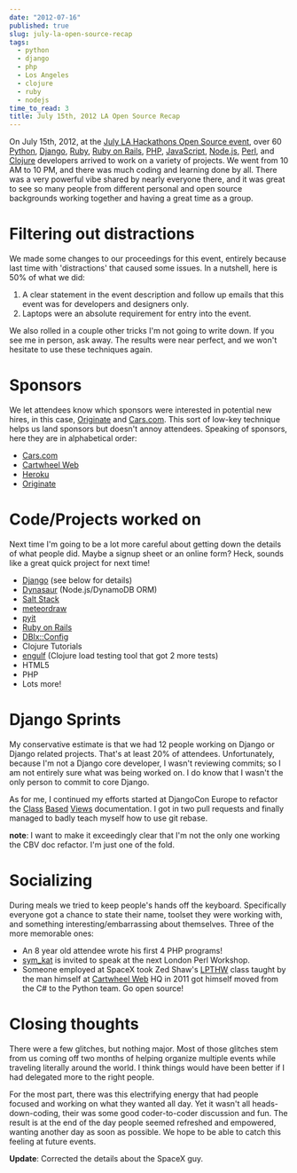 ```yaml
---
date: "2012-07-16"
published: true
slug: july-la-open-source-recap
tags:
  - python
  - django
  - php
  - Los Angeles
  - clojure
  - ruby
  - nodejs
time_to_read: 3
title: July 15th, 2012 LA Open Source Recap
---
```


On July 15th, 2012, at the [July LA Hackathons Open Source
event](http://www.meetup.com/LA-Hackathons/events/64542582/), over 60
[Python](http://python.org), [Django](http://djangoproject.com),
[Ruby](http://www.ruby-lang.org/), [Ruby on
Rails](http://rubyonrails.org/), [PHP](http://www.php.net/),
[JavaScript](http://en.wikipedia.org/wiki/JavaScript),
[Node.js](http://nodejs.org/), [Perl](http://www.perl.org/), and
[Clojure](http://clojure.org) developers arrived to work on a variety of
projects. We went from 10 AM to 10 PM, and there was much coding and
learning done by all. There was a very powerful vibe shared by nearly
everyone there, and it was great to see so many people from different
personal and open source backgrounds working together and having a great
time as a group.

# Filtering out distractions

We made some changes to our proceedings for this event, entirely because
last time with 'distractions' that caused some issues. In a nutshell,
here is 50% of what we did:

1.  A clear statement in the event description and follow up emails that
    this event was for developers and designers only.
2.  Laptops were an absolute requirement for entry into the event.

We also rolled in a couple other tricks I'm not going to write down. If
you see me in person, ask away. The results were near perfect, and we
won't hesitate to use these techniques again.

# Sponsors

We let attendees know which sponsors were interested in potential new
hires, in this case, [Originate](http://originatelabs.com) and
[Cars.com](http://cars.com). This sort of low-key technique helps us
land sponsors but doesn't annoy attendees. Speaking of sponsors, here
they are in alphabetical order:

- [Cars.com](http://cars.com)
- [Cartwheel Web](http://cartwheelweb.com)
- [Heroku](http://heroku.com)
- [Originate](http://originatelabs.com)

# Code/Projects worked on

Next time I'm going to be a lot more careful about getting down the
details of what people did. Maybe a signup sheet or an online form?
Heck, sounds like a great quick project for next time!

- [Django](http://djangoproject.com) (see below for details)
- [Dynasaur](http://tglines.github.com/dynasaur/) (Node.js/DynamoDB
  ORM)
- [Salt Stack](https://github.com/saltstack/salt)
- [meteordraw](https://github.com/philfree/meteordraw)
- [pyit](https://github.com/harph/pyit)
- [Ruby on Rails](http://rubyonrails.org/)
- [DBIx::Config](https://github.com/symkat/DBIx-Config)
- Clojure Tutorials
- [engulf](https://github.com/andrewvc/engulf) (Clojure load testing
  tool that got 2 more tests)
- HTML5
- PHP
- Lots more!

# Django Sprints

My conservative estimate is that we had 12 people working on Django or
Django related projects. That's at least 20% of attendees.
Unfortunately, because I'm not a Django core developer, I wasn't
reviewing commits; so I am not entirely sure what was being worked on. I
do know that I wasn't the only person to commit to core Django.

As for me, I continued my efforts started at DjangoCon Europe to
refactor the
[Class](https://docs.djangoproject.com/en/dev/topics/class-based-views/)
[Based](https://docs.djangoproject.com/en/dev/ref/class-based-views/)
[Views](https://docs.djangoproject.com/en/dev/ref/class-based-views/mixins/)
documentation. I got in two pull requests and finally managed to badly
teach myself how to use git rebase.

**note**: I want to make it exceedingly clear that I'm not the only one
working the CBV doc refactor. I'm just one of the fold.

# Socializing

During meals we tried to keep people's hands off the keyboard.
Specifically everyone got a chance to state their name, toolset they
were working with, and something interesting/embarrassing about
themselves. Three of the more memorable ones:

- An 8 year old attendee wrote his first 4 PHP programs!
- [sym_kat](http://twitter.com/sym_kat) is invited to speak at the
  next London Perl Workshop.
- Someone employed at SpaceX took Zed Shaw's
  [LPTHW](http://learnpythonthehardway.org/) class taught by the man
  himself at [Cartwheel Web](http://cartwheelweb.com) HQ in 2011 got
  himself moved from the C# to the Python team. Go open source!

# Closing thoughts

There were a few glitches, but nothing major. Most of those glitches
stem from us coming off two months of helping organize multiple events
while traveling literally around the world. I think things would have
been better if I had delegated more to the right people.

For the most part, there was this electrifying energy that had people
focused and working on what they wanted all day. Yet it wasn't all
heads-down-coding, their was some good coder-to-coder discussion and
fun. The result is at the end of the day people seemed refreshed and
empowered, wanting another day as soon as possible. We hope to be able
to catch this feeling at future events.

**Update**: Corrected the details about the SpaceX guy.
